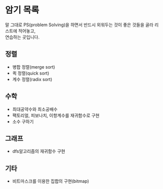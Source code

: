 # 암기 목록

말 그대로 PS(problem Solving)을 하면서 반드시 외워두는 것이 좋은 것들을 골라 리스트에 적어놓고,  
연습하는 곳입니다.

## 정렬

* 병합 정렬(merge sort)
* 퀵 정렬(quick sort)
* 계수 정렬(radix sort)

## 수학

* 최대공약수와 최소공배수
* 팩토리얼, 피보나치, 이항계수를 재귀함수로 구현
* 소수 구하기

## 그래프

* dfs알고리즘의 재귀함수 구현

## 기타

* 비트마스크를 이용한 집합의 구현(bitmap)

